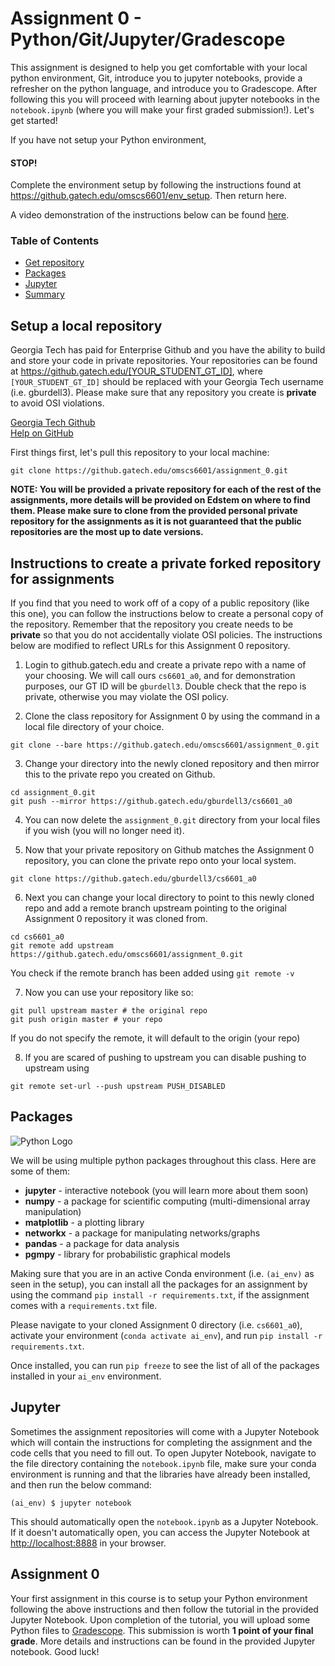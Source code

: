 # Assignment 0 - Python/Git/Jupyter/Gradescope

This assignment is designed to help you get comfortable with your local python environment, Git, introduce you to jupyter notebooks, provide a refresher on the python language, and introduce you to Gradescope. After following this you will proceed with learning about jupyter notebooks in the `notebook.ipynb` (where you will make your first graded submission!). Let's get started!

If you have not setup your Python environment,

#### STOP!

Complete the environment setup by following the instructions found at https://github.gatech.edu/omscs6601/env_setup. Then return here.

A video demonstration of the instructions below can be found [here](https://www.youtube.com).

### Table of Contents
- [Get repository](#repo)
- [Packages](#pkg)
- [Jupyter](#jupyter)
- [Summary](#summary)

<a name="repo"/></a>

## Setup a local repository

Georgia Tech has paid for Enterprise Github and you have the ability to build and store your code in private repositories. Your repositories can be found at https://github.gatech.edu/[YOUR_STUDENT_GT_ID], where `[YOUR_STUDENT_GT_ID]` should be replaced with your Georgia Tech username (i.e. gburdell3). Please make sure that any repository you create is **private** to avoid OSI violations.

[Georgia Tech Github](https://github.gatech.edu/)</br>
[Help on GitHub](https://docs.github.com/en/get-started/quickstart)</br>

First things first, let's pull this repository to your local machine:

```
git clone https://github.gatech.edu/omscs6601/assignment_0.git
```

**NOTE: You will be provided a private repository for each of the rest of the assignments, more details will be provided on Edstem on where to find them. Please make sure to clone from the provided personal private repository for the assignments as it is not guaranteed that the public repositories are the most up to date versions.**

<a name="fork-instructions"/></a>

## Instructions to create a private forked repository for assignments

If you find that you need to work off of a copy of a public repository (like this one), you can follow the instructions below to create a personal copy of the repository. Remember that the repository you create needs to be **private** so that you do not accidentally violate OSI policies. The instructions below are modified to reflect URLs for this Assignment 0 repository.

1. Login to github.gatech.edu and create a private repo with a name of your choosing. We will call ours `cs6601_a0`, and for demonstration purposes, our GT ID will be `gburdell3`. Double check that the repo is private, otherwise you may violate the OSI policy.

2. Clone the class repository for Assignment 0 by using the command in a local file directory of your choice.

```
git clone --bare https://github.gatech.edu/omscs6601/assignment_0.git
```

3. Change your directory into the newly cloned repository and then mirror this to the private repo you created on Github.

```
cd assignment_0.git
git push --mirror https://github.gatech.edu/gburdell3/cs6601_a0
```

4. You can now delete the `assignment_0.git` directory from your local files if you wish (you will no longer need it).

5. Now that your private repository on Github matches the Assignment 0 repository, you can clone the private repo onto your local system.

```
git clone https://github.gatech.edu/gburdell3/cs6601_a0
```

6. Next you can change your local directory to point to this newly cloned repo and add a remote branch upstream pointing to the original Assignment 0 repository it was cloned from.

```
cd cs6601_a0
git remote add upstream https://github.gatech.edu/omscs6601/assignment_0.git
```

You check if the remote branch has been added using ``git remote -v``

7. Now you can use your repository like so:

```
git pull upstream master # the original repo 
git push origin master # your repo 
```

If you do not specify the remote, it will default to the origin (your repo)

8. If you are scared of pushing to upstream you can disable pushing to upstream using

```
git remote set-url --push upstream PUSH_DISABLED
```

<!-- > **Note:** If you are on Windows, students in the past have commonly reported an error during package installation that resembles the error in this [Github post](https://github.com/pytorch/pytorch/issues/34798). To fix this issue, head over to the [PyTorch site](https://pytorch.org) and follow the instructions to install torch manually in `ai_env`. If this does not work, you may also instead try running `conda install -c ankurankan pgmpy=0.1.10`. After trying one of the previous suggestions and getting a successful install, try `pip install -r requirements.txt` again. -->


<a name="pkg"/></a>

## Packages

![Python Logo](https://www.python.org/static/community_logos/python-logo-master-v3-TM.png)

We will be using multiple python packages throughout this class. Here are some of them:

* **jupyter** - interactive notebook (you will learn more about them soon)
* **numpy** - a package for scientific computing (multi-dimensional array manipulation)
* **matplotlib** - a plotting library
* **networkx** - a package for manipulating networks/graphs
* **pandas** - a package for data analysis
* **pgmpy** - library for probabilistic graphical models 

<!-- You can see the complete list of packages and required versions in [./requirements.txt](./requirements.txt). -->

Making sure that you are in an active Conda environment (i.e. `(ai_env)` as seen in the setup), you can install all the packages for an assignment by using the command ``pip install -r requirements.txt``, if the assignment comes with a `requirements.txt` file.

Please navigate to your cloned Assignment 0 directory (i.e. `cs6601_a0`), activate your environment (`conda activate ai_env`), and run `pip install -r requirements.txt`.

Once installed, you can run `pip freeze` to see the list of all of the packages installed in your `ai_env` environment.

<!-- > **Note:** If you are on Windows, students in the past have commonly reported an error during package installation that resembles the error in this [Github post](https://github.com/pytorch/pytorch/issues/34798). To fix this issue, head over to the [PyTorch site](https://pytorch.org) and follow the instructions to install torch manually in `ai_env`. If this does not work, you may also instead try running `conda install -c ankurankan pgmpy=0.1.10`. After trying one of the previous suggestions and getting a successful install, try `pip install -r requirements.txt` again. -->

<a name="jupyter"/></a>

## Jupyter

Sometimes the assignment repositories will come with a Jupyter Notebook which will contain the instructions for completing the assignment and the code cells that you need to fill out. To open Jupyter Notebook, navigate to the file directory containing the `notebook.ipynb` file, make sure your conda environment is running and that the libraries have already been installed, and then run the below command:

    (ai_env) $ jupyter notebook

This should automatically open the `notebook.ipynb` as a Jupyter Notebook. If it doesn't automatically open, you can access the Jupyter Notebook at [http://localhost:8888](http://localhost:8888/) in your browser.

Assignment 0
---------------------------------------------------------

Your first assignment in this course is to setup your Python environment following the above instructions and then follow the tutorial in the provided Jupyter Notebook. Upon completion of the tutorial, you will upload some Python files to [Gradescope](https://www.gradescope.com). This submission is worth **1 point of your final grade**. More details and instructions can be found in the provided Jupyter notebook. Good luck!


